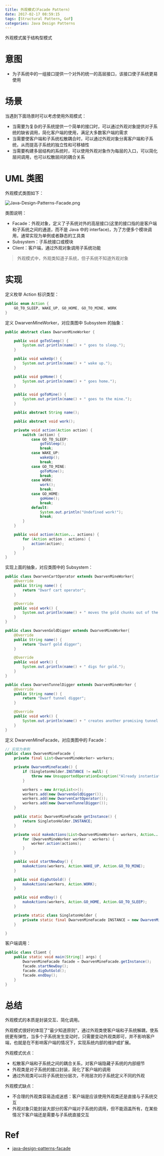 ```yaml
---
title: 外观模式(Facade Pattern)
date: 2017-02-17 08:59:15
tags: [Structural Pattern, GoF]
categories: Java Design Patterns
---
```


外观模式属于结构型模式

<!-- more -->

# 意图

* 为子系统中的一组接口提供一个对外的统一的高层接口，该接口使子系统更易使用

# 场景

当遇到下面场景时可以考虑使用外观模式：

* 当需要为复杂的子系统提供一个简单的接口时，可以通过外观对象提供对子系统的缺省调用，简化客户端的使用，满足大多数客户端的需求
* 当需要使客户端和子系统松散耦合时，可以通过外观对象分离客户端和子系统，从而提高子系统的独立性和可移植性
* 当需要构建多层结构的系统时，可以使用外观对象作为每层的入口，可以简化层间调用，也可以松散层间的耦合关系

# UML 类图

外观模式类图如下：

![Java-Design-Patterns-Facade.png](http://otg3f8t90.bkt.clouddn.com/2018/2/27/Java-Design-Patterns-Facade.png)

类图说明：

* Facade：外观对象，定义了子系统对外的高层接口(这里的接口指的是客户端和子系统之间的通道，而不是 Java 中的 interface)，为了方便多个模块调用，通常实现为单例或者静态的工具类
* Subsystem：子系统接口或模块
* Client：客户端，通过外观对象调用子系统功能

> 外观模式中，外观类知道子系统，但子系统不知道外观对象

# 实现

定义枚举 Action 标识类型：

```java
public enum Action {
    GO_TO_SLEEP, WAKE_UP, GO_HOME, GO_TO_MINE, WORK
}
```

定义 DwarvenMineWorker，对应类图中 Subsystem 的抽象：

```java
public abstract class DwarvenMineWorker {

    public void goToSleep() {
        System.out.println(name() + " goes to sleep.");
    }

    public void wakeUp() {
        System.out.println(name() + " wake up.");
    }

    public void goHome() {
        System.out.println(name() + " goes home.");
    }

    public void goToMine() {
        System.out.println(name() + " goes to the mine.");
    }

    public abstract String name();

    public abstract void work();

    private void action(Action action) {
        switch (action) {
            case GO_TO_SLEEP:
                goToSleep();
                break;
            case WAKE_UP:
                wakeUp();
                break;
            case GO_TO_MINE:
                goToMine();
                break;
            case WORK:
                work();
                break;
            case GO_HOME:
                goHome();
                break;
            default:
                System.out.println("Undefined work!");
                break;
        }
    }

    public void action(Action... actions) {
        for (Action action : actions) {
            action(action);
        }
    }
}
```

实现上面的抽象，对应类图中的 Subsystem：

```java
public class DwarvenCartOperator extends DwarvenMineWorker{
    @Override
    public String name() {
        return "Dwarf cart operator";
    }

    @Override
    public void work() {
        System.out.println(name() + " moves the gold chunks out of the mine.");
    }
}
```

```java
public class DwarvenGoldDigger extends DwarvenMineWorker{
    @Override
    public String name() {
        return "Dwarf gold digger";
    }

    @Override
    public void work() {
        System.out.println(name() + " digs for gold.");
    }
}
```

```java
public class DwarvenTunnelDigger extends DwarvenMineWorker {
    @Override
    public String name() {
        return "Dwarf tunnel digger";
    }

    @Override
    public void work() {
        System.out.println(name() + " creates another promising tunnel.");
    }
}
```

定义 DwarvenMineFacade，对应类图中的 Facade：

```java
// 实现为单例
public class DwarvenMineFacade {
    private final List<DwarvenMineWorker> workers;

    private DwarvenMineFacade() {
        if (SingletonHolder.INSTANCE != null) {
            throw new UnsupportedOperationException("Already instantiated!");
        }

        workers = new ArrayList<>();
        workers.add(new DwarvenGoldDigger());
        workers.add(new DwarvenCartOperator());
        workers.add(new DwarvenTunnelDigger());
    }

    public static DwarvenMineFacade getInstance() {
        return SingletonHolder.INSTANCE;
    }

    private void makeActions(List<DwarvenMineWorker> workers, Action... actions) {
        for (DwarvenMineWorker worker : workers) {
            worker.action(actions);
        }
    }

    public void startNewDay() {
        makeActions(workers, Action.WAKE_UP, Action.GO_TO_MINE);
    }

    public void digOutGold() {
        makeActions(workers, Action.WORK);
    }

    public void endDay() {
        makeActions(workers, Action.GO_HOME, Action.GO_TO_SLEEP);
    }

    private static class SingletonHolder {
        private static final DwarvenMineFacade INSTANCE = new DwarvenMineFacade();
    }

}
```

客户端调用：

```java
public class Client {
    public static void main(String[] args) {
        DwarvenMineFacade facade = DwarvenMineFacade.getInstance();
        facade.startNewDay();
        facade.digOutGold();
        facade.endDay();
    }
}
```

# 总结

外观模式的本质是封装交互、简化调用。

外观模式很好的体现了“最少知道原则”，通过外观类使客户端和子系统解耦，使系统更有弹性，当多个子系统发生变动时，只需要变动外观类即可，并不影响客户端，也就是在不影响客户端的情况下，实现系统内部的维护或扩展。

外观模式优点：

* 松散客户端和子系统之间的耦合关系，对客户端隐藏子系统的内部细节
* 外观类是对子系统的接口封装，简化了客户端的调用
* 通过外观类可以将子系统划分层次，不用层次的子系统定义不同的外观

外观模式缺点：

* 不合理的外观类容易造成迷惑：客户端是应该使用外观类还是直接与子系统交互
* 外观对象只能封装大部分的客户端对子系统的调用，但不能涵盖所有，在某些情况下客户端还是需要与子系统直接交互

# Ref

* [java-design-patterns-facade](https://github.com/iluwatar/java-design-patterns/blob/master/facade/README.md)